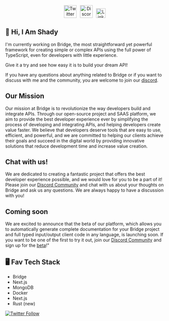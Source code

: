 <!-- <img align=right src="https://github.com/FrancescoXX/FrancescoXX/blob/main/devcard.svg" width="200" alt="Francesco's Dev Card"/> -->
<div align=center>
<a href="https://twitter.com/ShadyShoha"><img src="https://cdn.worldvectorlogo.com/logos/twitter-6.svg" title="Twitter" alt="Twitter Account" width="40"/></a>
&ensp;<a href="https://discord.gg/WEr7HaXN"><img src="https://cdn.worldvectorlogo.com/logos/discord-6.svg" title="Discord" alt="Discord Community" width="40"/></a> 
&ensp;<a href="https://www.linkedin.com/in/shady-al-shoha/"><img src="https://cdn.worldvectorlogo.com/logos/linkedin-icon-2.svg" title="Linkedin" alt="Linkedin Account" width="30"/></a>
</div>
<!-- &ensp;<a href="https://dev.to/shady"><img src="https://github.com/FrancescoXX/FrancescoXX/blob/main/dev-black.png" title="DEV" alt="DEVto Blog" width="30"/></a>
&ensp; -->




## 👋 Hi, I Am Shady

I'm currently working on Bridge, the most straightforward yet powerful framework for creating simple or complex APIs using the full power of TypeScript, even for developers with little experience.

Give it a try and see how easy it is to build your dream API!

If you have any questions about anything related to Bridge or if you want to discuss with me and the community, you are welcome to join our [discord](https://discord.gg/WEr7HaXN).

## Our Mission
Our mission at Bridge is to revolutionize the way developers build and integrate APIs. Through our open-source project and SAAS platform, we aim to provide the best developer experience ever by simplifying the process of developing and integrating APIs, and helping developers create value faster. We believe that developers deserve tools that are easy to use, efficient, and powerful, and we are committed to helping our clients achieve their goals and succeed in the digital world by providing innovative solutions that reduce development time and increase value creation.

## Chat with us!
We are dedicated to creating a fantastic project that offers the best developer experience possible, and we would love for you to be a part of it! Please join our [Discord Community](https://discord.gg/WEr7HaXN) and chat with us about your thoughts on Bridge and ask us any questions. We are always happy to have a discussion with you!

## Coming soon
We are excited to announce that the beta of our platform, which allows you to automatically generate complete documentation for your Bridge project and full typed input/output client code in any language, is launching soon. If you want to be one of the first to try it out, join our [Discord Community](https://discord.gg/WEr7HaXN) and sign up for the [beta](https://bridge.codes)!"




 
</tr></tr></table> 
<!-- <img src="https://cdn.worldvectorlogo.com/logos/docker.svg" title="Docker" alt="Docker Logo" width="80"/>&emsp;
<img src="https://cdn.worldvectorlogo.com/logos/kubernets.svg" title="Kubernetes" alt="Kubernetes Logo" width="65"/>&emsp;
<img src="https://cdn.worldvectorlogo.com/logos/nodejs-1.svg" title="Node.js" alt="Node.js Logo" width="100"/>&emsp;
<img src="https://cdn.worldvectorlogo.com/logos/grafana.svg" title="Grafana Logo" alt="Grafana Logo" width="60"/>&emsp;
<img src="https://github.com/FrancescoXX/FrancescoXX/blob/main/lr4rm1p2pcezmxqs5dqk.png" title="Next.js Logo" alt="Next.js Grafana Logo" width="150"/>&emsp; -->

## 🖥️ Fav Tech Stack

- Bridge
- Next.js
- MongoDB
- Docker
- Next.js
- Rust (new)

<a href="https://twitter.com/ShadyShoha"><img alt="Twitter Follow" src="https://img.shields.io/twitter/follow/ShadyShoha?label=Twitter&style=for-the-badge&logo=twitter&color=1DA1F2"> </a>


 <!-- <table><tr><td valign="top" width="50%">

## <a href="https://www.youtube.com/channel/"><img src="https://cdn.worldvectorlogo.com/logos/youtube-icon.svg" title="YouTube Channel" alt="Youtube Channel" width="30"/> </a>   Recent Videos on YouTube      
 
- [Video name ](video.link)
 
</td><td valign="top" width="50%">

## <a href="https://dev.to/shady"><img src="https://github.com/" title="DEV" alt="DEV" width="25"/></a>   Recent Articles on DEV.to     

- [Article name](video.link)


</td></tr></table> -->
